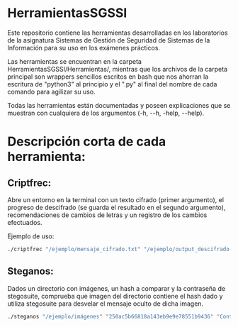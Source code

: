 # HerramientasSGSSI

Este repositorio contiene las herramientas desarrolladas en los laboratorios de la asignatura Sistemas de Gestión de Seguridad de Sistemas de la Información para su uso en los exámenes prácticos.

Las herramientas se encuentran en la carpeta HerramientasSGSSI/Herramientas/, mientras que los archivos de la carpeta principal son wrappers sencillos escritos en bash que nos ahorran la escritura de "python3" al principio y el ".py" al final del nombre de cada comando para agilizar su uso.

Todas las herramientas están documentadas y poseen explicaciones que se muestran con cualquiera de los argumentos (-h, --h, -help, --help).

# Descripción corta de cada herramienta:

## Criptfrec:

Abre un entorno en la terminal con un texto cifrado (primer argumento), el progreso de descifrado (se guarda el resultado en el segundo argumento), recomendaciones de cambios de letras y un registro de los cambios efectuados.

Ejemplo de uso:

```sh
./criptfrec "/ejemplo/mensaje_cifrado.txt" "/ejemplo/output_descifrado.txt"
```

## Steganos:

Dados un directorio con imágenes, un hash a comparar y la contraseña de stegosuite, comprueba que imagen del directorio contiene el hash dado y utiliza stegosuite para desvelar el mensaje oculto de dicha imagen.

```sh
./steganos "/ejemplo/imágenes" "250ac5b66818a143eb9e9e78551b9436" "Contraseña"
```

## 